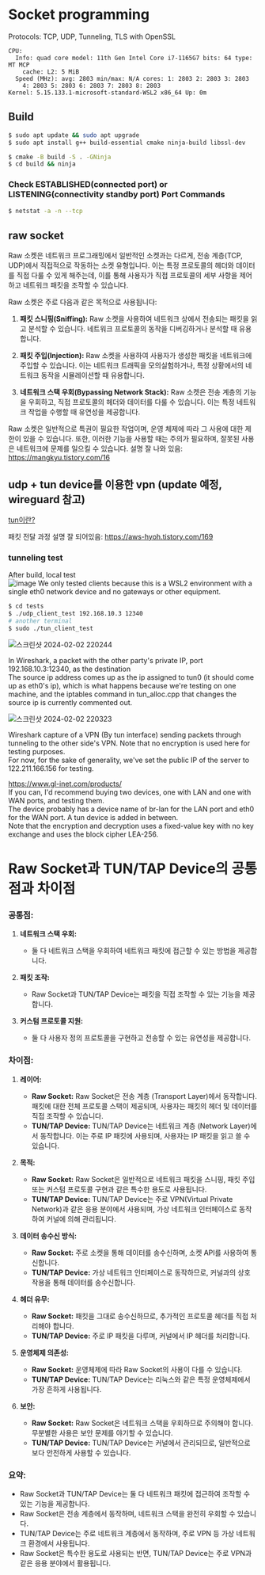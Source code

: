 # Socket programming
Protocols: TCP, UDP, Tunneling, TLS with OpenSSL  
```
CPU:
  Info: quad core model: 11th Gen Intel Core i7-1165G7 bits: 64 type: MT MCP
    cache: L2: 5 MiB
  Speed (MHz): avg: 2803 min/max: N/A cores: 1: 2803 2: 2803 3: 2803
    4: 2803 5: 2803 6: 2803 7: 2803 8: 2803
Kernel: 5.15.133.1-microsoft-standard-WSL2 x86_64 Up: 0m
```
<!--
tls, ipsec, vpn for windows and linux  
https://blog.naver.com/love_tolty/222650880413


서버가 하나의 외부 아이피와 포트를 가지고 있고, 내부에서는 여러 개의 내부 아이피 중 하나를 사용하고 있다는 상황에서, 클라이언트는 외부 아이피와 포트를 이용하여 서버에 접속 가능. 이를 위해서는 몇 가지 고려해야 할 사항

1. **포트 포워딩:** 서버의 라우터에서 특정 포트로 들어오는 외부 연결을 내부 서버로 포워딩하는 설정이 필요합니다. 이렇게 하면 외부에서는 서버의 외부 아이피와 포트를 통해 내부 서버에 연결할 수 있습니다.

2. **내부 아이피 선택:** 여러 개의 내부 아이피 중 하나를 선택해야 합니다. 일반적으로 서버 측에서는 내부 네트워크에서 사용 중인 IP 주소 중 하나를 선택하고, 클라이언트에게 해당 내부 아이피를 사용하도록 알려줍니다.

nat 같은걸로 물리거나  
application gateway 통해서 포워딩하는거지  

reference  
https://namu.wiki/w/NAT  
https://kibbomi.tistory.com/219  
-->
## Build
``` bash
$ sudo apt update && sudo apt upgrade
$ sudo apt install g++ build-essential cmake ninja-build libssl-dev
```
```bash
$ cmake -B build -S . -GNinja
$ cd build && ninja
```
### Check ESTABLISHED(connected port) or LISTENING(connectivity standby port) Port Commands
```bash
$ netstat -a -n --tcp
```
## raw socket
Raw 소켓은 네트워크 프로그래밍에서 일반적인 소켓과는 다르게, 전송 계층(TCP, UDP)에서 직접적으로 작동하는 소켓 유형입니다. 이는 특정 프로토콜의 헤더와 데이터를 직접 다룰 수 있게 해주는데, 이를 통해 사용자가 직접 프로토콜의 세부 사항을 제어하고 네트워크 패킷을 조작할 수 있습니다.

Raw 소켓은 주로 다음과 같은 목적으로 사용됩니다:

1. **패킷 스니핑(Sniffing):** Raw 소켓을 사용하여 네트워크 상에서 전송되는 패킷을 읽고 분석할 수 있습니다. 네트워크 프로토콜의 동작을 디버깅하거나 분석할 때 유용합니다.

2. **패킷 주입(Injection):** Raw 소켓을 사용하여 사용자가 생성한 패킷을 네트워크에 주입할 수 있습니다. 이는 네트워크 트래픽을 모의실험하거나, 특정 상황에서의 네트워크 동작을 시뮬레이션할 때 유용합니다.

3. **네트워크 스택 우회(Bypassing Network Stack):** Raw 소켓은 전송 계층의 기능을 우회하고, 직접 프로토콜의 헤더와 데이터를 다룰 수 있습니다. 이는 특정 네트워크 작업을 수행할 때 유연성을 제공합니다.

Raw 소켓은 일반적으로 특권이 필요한 작업이며, 운영 체제에 따라 그 사용에 대한 제한이 있을 수 있습니다. 또한, 이러한 기능을 사용할 때는 주의가 필요하며, 잘못된 사용은 네트워크에 문제를 일으킬 수 있습니다.
설명 잘 나와 있음: https://mangkyu.tistory.com/16

## udp + tun device를 이용한 vpn (update 예정, wireguard 참고)
[tun이란?](tests/tun.md)

패킷 전달 과정 설명 잘 되어있음: https://aws-hyoh.tistory.com/169
### tunneling test
After build, local test  
![image](https://github.com/cryptogus/Network-programming/assets/60291830/6788678a-e339-4052-8ec8-38be0329b4e3)
We only tested clients because this is a WSL2 environment with a single eth0 network device and no gateways or other equipment.  
```bash
$ cd tests
$ ./udp_client_test 192.168.10.3 12340
# another terminal
$ sudo ./tun_client_test
```
![스크린샷 2024-02-02 220244](https://github.com/cryptogus/Network-programming/assets/60291830/6140408b-0796-41f1-9aaa-e7dc1b3548db)

In Wireshark, a packet with the other party's private IP, port 192.168.10.3:12340, as the destination  
The source ip address comes up as the ip assigned to tun0 (it should come up as eth0's ip), which is what happens because we're testing on one machine, and the iptables command in tun_alloc.cpp that changes the source ip is currently commented out.

![스크린샷 2024-02-02 220323](https://github.com/cryptogus/Network-programming/assets/60291830/686faced-4d6c-49e6-b967-08f2810b2b80)

Wireshark capture of a VPN (By tun interface) sending packets through tunneling to the other side's VPN. Note that no encryption is used here for testing purposes.  
For now, for the sake of generality, we've set the public IP of the server to 122.211.166.156 for testing.

https://www.gl-inet.com/products/  
If you can, I'd recommend buying two devices, one with LAN and one with WAN ports, and testing them.  
The device probably has a device name of br-lan for the LAN port and eth0 for the WAN port. A tun device is added in between.  
Note that the encryption and decryption uses a fixed-value key with no key exchange and uses the block cipher LEA-256.
# Raw Socket과 TUN/TAP Device의 공통점과 차이점

### 공통점:

1. **네트워크 스택 우회:**
   - 둘 다 네트워크 스택을 우회하여 네트워크 패킷에 접근할 수 있는 방법을 제공합니다.

2. **패킷 조작:**
   - Raw Socket과 TUN/TAP Device는 패킷을 직접 조작할 수 있는 기능을 제공합니다.

3. **커스텀 프로토콜 지원:**
   - 둘 다 사용자 정의 프로토콜을 구현하고 전송할 수 있는 유연성을 제공합니다.

### 차이점:

1. **레이어:**
   - **Raw Socket:** Raw Socket은 전송 계층 (Transport Layer)에서 동작합니다. 패킷에 대한 전체 프로토콜 스택이 제공되며, 사용자는 패킷의 헤더 및 데이터를 직접 조작할 수 있습니다.
   - **TUN/TAP Device:** TUN/TAP Device는 네트워크 계층 (Network Layer)에서 동작합니다. 이는 주로 IP 패킷에 사용되며, 사용자는 IP 패킷을 읽고 쓸 수 있습니다.

2. **목적:**
   - **Raw Socket:** Raw Socket은 일반적으로 네트워크 패킷을 스니핑, 패킷 주입 또는 커스텀 프로토콜 구현과 같은 특수한 용도로 사용됩니다.
   - **TUN/TAP Device:** TUN/TAP Device는 주로 VPN(Virtual Private Network)과 같은 응용 분야에서 사용되며, 가상 네트워크 인터페이스로 동작하여 커널에 의해 관리됩니다.

3. **데이터 송수신 방식:**
   - **Raw Socket:** 주로 소켓을 통해 데이터를 송수신하며, 소켓 API를 사용하여 통신합니다.
   - **TUN/TAP Device:** 가상 네트워크 인터페이스로 동작하므로, 커널과의 상호 작용을 통해 데이터를 송수신합니다.

4. **헤더 유무:**
   - **Raw Socket:** 패킷을 그대로 송수신하므로, 추가적인 프로토콜 헤더를 직접 처리해야 합니다.
   - **TUN/TAP Device:** 주로 IP 패킷을 다루며, 커널에서 IP 헤더를 처리합니다.

5. **운영체제 의존성:**
   - **Raw Socket:** 운영체제에 따라 Raw Socket의 사용이 다를 수 있습니다.
   - **TUN/TAP Device:** TUN/TAP Device는 리눅스와 같은 특정 운영체제에서 가장 흔하게 사용됩니다.

6. **보안:**
   - **Raw Socket:** Raw Socket은 네트워크 스택을 우회하므로 주의해야 합니다. 무분별한 사용은 보안 문제를 야기할 수 있습니다.
   - **TUN/TAP Device:** TUN/TAP Device는 커널에서 관리되므로, 일반적으로 보다 안전하게 사용할 수 있습니다.

### 요약:

- Raw Socket과 TUN/TAP Device는 둘 다 네트워크 패킷에 접근하여 조작할 수 있는 기능을 제공합니다.
- Raw Socket은 전송 계층에서 동작하며, 네트워크 스택을 완전히 우회할 수 있습니다.
- TUN/TAP Device는 주로 네트워크 계층에서 동작하며, 주로 VPN 등 가상 네트워크 환경에서 사용됩니다.
- Raw Socket은 특수한 용도로 사용되는 반면, TUN/TAP Device는 주로 VPN과 같은 응용 분야에서 활용됩니다.
